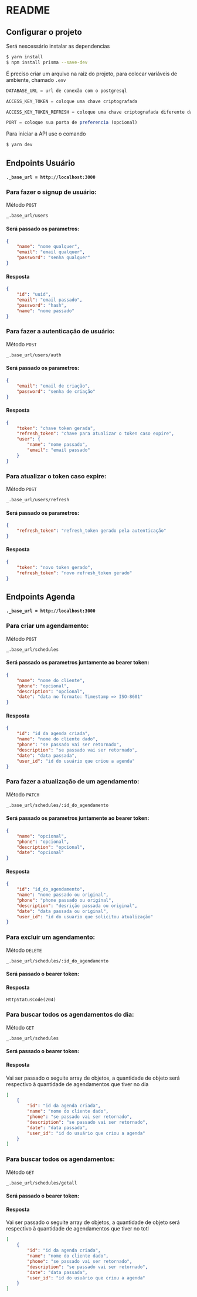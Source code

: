 # README 
## Configurar o projeto

Será nescessário instalar as dependencias

```bash
$ yarn install
$ npm install prisma --save-dev
```

É preciso criar um arquivo na raiz do projeto, para colocar variáveis de ambiente, chamado ` .env `
```typescript
DATABASE_URL = url de conexão com o postgresql

ACCESS_KEY_TOKEN = coloque uma chave criptografada

ACCESS_KEY_TOKEN_REFRESH = coloque uma chave criptografada diferente da chave interior

PORT = coloque sua porta de preferencia (opcional)
```

Para iniciar a API use o comando 

```bash
$ yarn dev
```

## Endpoints Usuário
#### `._base_url = http://localhost:3000`

### Para fazer o signup de usuário: 
Método `POST`
 
 ```
_.base_url/users
```
#### Será passado os parametros:

```json
{
	"name": "nome qualquer",
	"email": "email qualquer",
	"password": "senha qualquer"
}
```
#### Resposta
```json
{
	"id": "uuid",
	"email": "email passado",
	"password": "hash",
	"name": "nome passado"
}
```


### Para fazer a autenticação de usuário: 
 Método `POST`

 ```
_.base_url/users/auth
```
#### Será passado os parametros:
```json
{
	"email": "email de criação",
	"password": "senha de criação"
}
```
#### Resposta
```json
{
	"token": "chave token gerada",
	"refresh_token": "chave para atualizar o token caso expire",
	"user": {
		"name": "nome passado",
		"email": "email passado"
	}
}
```


### Para atualizar o token caso expire: 
Método `POST`

 
 ```
_.base_url/users/refresh
```
#### Será passado os parametros:
```json
{
	"refresh_token": "refresh_token gerado pela autenticação"
}
```
#### Resposta
```json
{
	"token": "novo token gerado",
	"refresh_token": "novo refresh_token gerado"
}
```




## Endpoints Agenda
#### `._base_url = http://localhost:3000`

### Para criar um agendamento: 
Método `POST`

 
 ```
_.base_url/schedules
```
#### Será passado os parametros juntamente ao bearer token:

```json
{
	"name": "nome do cliente",
	"phone": "opcional",
    "description": "opcional",
	"date": "data no formato: Timestamp => ISO-8601"
}
```
#### Resposta
```json
{
	"id": "id da agenda criada",
	"name": "nome do cliente dado",
	"phone": "se passado vai ser retornado",
	"description": "se passado vai ser retornado",
	"date": "data passada",
	"user_id": "id do usuário que criou a agenda"
}
```


### Para fazer a atualização de um agendamento: 
Método `PATCH`

 
 ```
_.base_url/schedules/:id_do_agendamento
```
#### Será passado os parametros juntamente ao bearer token:
```json
{
	"name": "opcional",
	"phone": "opcional",
	"description": "opcional",
	"date": "opcional"
}
```
#### Resposta
```json
{
	"id": "id_do_agendamento",
	"name": "nome passado ou original",
	"phone": "phone passado ou original",
	"description": "desrição passada ou original",
	"date": "data passada ou original",
	"user_id": "id do usuario que solicitou atualização"
}
```


### Para excluir um agendamento: 
Método `DELETE`

 
 ```
_.base_url/schedules/:id_do_agendamento
```
#### Será passado o bearer token:

#### Resposta
```
HttpStatusCode(204)
```


### Para buscar todos os agendamentos do dia: 
Método `GET`

 
 ```
_.base_url/schedules
```
#### Será passado o bearer token:

#### Resposta
Vai ser passado o seguite array de objetos, a quantidade de objeto será respectivo à quantidade de agendamentos que tiver no dia
```json
[
	{
        "id": "id da agenda criada",
        "name": "nome do cliente dado",
        "phone": "se passado vai ser retornado",
        "description": "se passado vai ser retornado",
        "date": "data passada",
        "user_id": "id do usuário que criou a agenda"
    }
]
```


### Para buscar todos os agendamentos: 
Método `GET`

 
 ```
_.base_url/schedules/getall
```
#### Será passado o bearer token:

#### Resposta
Vai ser passado o seguite array de objetos, a quantidade de objeto será respectivo à quantidade de agendamentos que tiver no totl
```json
[
	{
        "id": "id da agenda criada",
        "name": "nome do cliente dado",
        "phone": "se passado vai ser retornado",
        "description": "se passado vai ser retornado",
        "date": "data passada",
        "user_id": "id do usuário que criou a agenda"
    }
]
```
